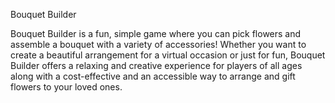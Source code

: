 Bouquet Builder

Bouquet Builder is a fun, simple game where you can pick flowers 
and assemble a bouquet with a variety of accessories! Whether 
you want to create a beautiful arrangement for a virtual occasion
or just for fun, Bouquet Builder offers a relaxing and creative 
experience for players of all ages along with a cost-effective 
and an accessible way to arrange and gift flowers to your loved ones.
